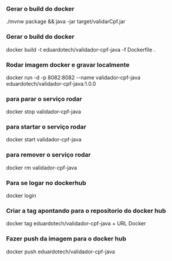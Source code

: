 
### Gerar o build do docker ###
./mvnw package && java -jar target/validarCpf.jar

### Gerar o build do docker ###
docker build -t eduardotech/validador-cpf-java -f Dockerfile .

### Rodar imagem docker e gravar localmente ###
docker run -d -p 8082:8082 --name validador-cpf-java eduardotech/validador-cpf-java:1.0.0

### para parar o serviço rodar ###
docker stop validador-cpf-java

### para startar o serviço rodar ###
docker start validador-cpf-java

### para remover o serviço rodar ###
docker rm validador-cpf-java

### Para se logar no dockerhub ###
docker login

### Criar a tag apontando para o repositorio do docker hub ###
docker tag eduardotech/validador-cpf-java + URL Docker

### Fazer push da imagem para o docker hub ###
docker push eduardotech/validador-cpf-java
